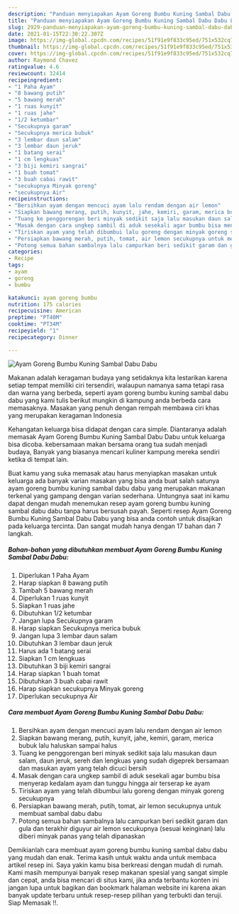 ```yaml
---
description: "Panduan menyiapakan Ayam Goreng Bumbu Kuning Sambal Dabu Dabu Luar biasa"
title: "Panduan menyiapakan Ayam Goreng Bumbu Kuning Sambal Dabu Dabu Luar biasa"
slug: 2929-panduan-menyiapakan-ayam-goreng-bumbu-kuning-sambal-dabu-dabu-luar-biasa
date: 2021-01-15T22:30:22.307Z
image: https://img-global.cpcdn.com/recipes/51f91e9f833c95ed/751x532cq70/ayam-goreng-bumbu-kuning-sambal-dabu-dabu-foto-resep-utama.jpg
thumbnail: https://img-global.cpcdn.com/recipes/51f91e9f833c95ed/751x532cq70/ayam-goreng-bumbu-kuning-sambal-dabu-dabu-foto-resep-utama.jpg
cover: https://img-global.cpcdn.com/recipes/51f91e9f833c95ed/751x532cq70/ayam-goreng-bumbu-kuning-sambal-dabu-dabu-foto-resep-utama.jpg
author: Raymond Chavez
ratingvalue: 4.6
reviewcount: 32414
recipeingredient:
- "1 Paha Ayam"
- "8 bawang putih"
- "5 bawang merah"
- "1 ruas kunyit"
- "1 ruas jahe"
- "1/2 ketumbar"
- "Secukupnya garam"
- "Secukupnya merica bubuk"
- "3 lembar daun salam"
- "3 lembar daun jeruk"
- "1 batang serai"
- "1 cm lengkuas"
- "3 biji kemiri sangrai"
- "1 buah tomat"
- "3 buah cabai rawit"
- "secukupnya Minyak goreng"
- "secukupnya Air"
recipeinstructions:
- "Bersihkan ayam dengan mencuci ayam lalu rendam dengan air lemon"
- "Siapkan bawang merang, putih, kunyit, jahe, kemiri, garam, merica bubuk lalu haluskan sampai halus"
- "Tuang ke penggorengan beri minyak sedikit saja lalu masukan daun salam, daun jeruk, sereh dan lengkuas yang sudah digeprek bersamaan dan masukan ayam yang telah dicuci bersih"
- "Masak dengan cara ungkep sambil di aduk sesekali agar bumbu bisa menyerap kedalam ayam dan tunggu hingga air terserap ke ayam"
- "Tiriskan ayam yang telah dibumbui lalu goreng dengan minyak goreng secukupnya"
- "Persiapkan bawang merah, putih, tomat, air lemon secukupnya untuk membuat sambal dabu dabu"
- "Potong semua bahan sambalnya lalu campurkan beri sedikit garam dan gula dan terakhir diguyur air lemon secukupnya (sesuai keinginan) lalu diberi minyak panas yang telah dipanaskan"
categories:
- Recipe
tags:
- ayam
- goreng
- bumbu

katakunci: ayam goreng bumbu 
nutrition: 175 calories
recipecuisine: American
preptime: "PT40M"
cooktime: "PT34M"
recipeyield: "1"
recipecategory: Dinner

---
```



![Ayam Goreng Bumbu Kuning Sambal Dabu Dabu](https://img-global.cpcdn.com/recipes/51f91e9f833c95ed/751x532cq70/ayam-goreng-bumbu-kuning-sambal-dabu-dabu-foto-resep-utama.jpg)

Makanan adalah keragaman budaya yang setidaknya kita lestarikan karena setiap tempat memiliki ciri tersendiri, walaupun namanya sama tetapi rasa dan warna yang berbeda, seperti ayam goreng bumbu kuning sambal dabu dabu yang kami tulis berikut mungkin di kampung anda berbeda cara memasaknya. Masakan yang penuh dengan rempah membawa ciri khas yang merupakan keragaman Indonesia

Kehangatan keluarga bisa didapat dengan cara simple. Diantaranya adalah memasak Ayam Goreng Bumbu Kuning Sambal Dabu Dabu untuk keluarga bisa dicoba. kebersamaan makan bersama orang tua sudah menjadi budaya, Banyak yang biasanya mencari kuliner kampung mereka sendiri ketika di tempat lain.



Buat kamu yang suka memasak atau harus menyiapkan masakan untuk keluarga ada banyak varian masakan yang bisa anda buat salah satunya ayam goreng bumbu kuning sambal dabu dabu yang merupakan makanan terkenal yang gampang dengan varian sederhana. Untungnya saat ini kamu dapat dengan mudah menemukan resep ayam goreng bumbu kuning sambal dabu dabu tanpa harus bersusah payah.
Seperti resep Ayam Goreng Bumbu Kuning Sambal Dabu Dabu yang bisa anda contoh untuk disajikan pada keluarga tercinta. Dan sangat mudah hanya dengan 17 bahan dan 7 langkah.


<!--inarticleads1-->

##### Bahan-bahan yang dibutuhkan membuat Ayam Goreng Bumbu Kuning Sambal Dabu Dabu:

1. Diperlukan 1 Paha Ayam
1. Harap siapkan 8 bawang putih
1. Tambah 5 bawang merah
1. Diperlukan 1 ruas kunyit
1. Siapkan 1 ruas jahe
1. Dibutuhkan 1/2 ketumbar
1. Jangan lupa Secukupnya garam
1. Harap siapkan Secukupnya merica bubuk
1. Jangan lupa 3 lembar daun salam
1. Dibutuhkan 3 lembar daun jeruk
1. Harus ada 1 batang serai
1. Siapkan 1 cm lengkuas
1. Dibutuhkan 3 biji kemiri sangrai
1. Harap siapkan 1 buah tomat
1. Dibutuhkan 3 buah cabai rawit
1. Harap siapkan secukupnya Minyak goreng
1. Diperlukan secukupnya Air




<!--inarticleads2-->

##### Cara membuat  Ayam Goreng Bumbu Kuning Sambal Dabu Dabu:

1. Bersihkan ayam dengan mencuci ayam lalu rendam dengan air lemon
1. Siapkan bawang merang, putih, kunyit, jahe, kemiri, garam, merica bubuk lalu haluskan sampai halus
1. Tuang ke penggorengan beri minyak sedikit saja lalu masukan daun salam, daun jeruk, sereh dan lengkuas yang sudah digeprek bersamaan dan masukan ayam yang telah dicuci bersih
1. Masak dengan cara ungkep sambil di aduk sesekali agar bumbu bisa menyerap kedalam ayam dan tunggu hingga air terserap ke ayam
1. Tiriskan ayam yang telah dibumbui lalu goreng dengan minyak goreng secukupnya
1. Persiapkan bawang merah, putih, tomat, air lemon secukupnya untuk membuat sambal dabu dabu
1. Potong semua bahan sambalnya lalu campurkan beri sedikit garam dan gula dan terakhir diguyur air lemon secukupnya (sesuai keinginan) lalu diberi minyak panas yang telah dipanaskan




Demikianlah cara membuat ayam goreng bumbu kuning sambal dabu dabu yang mudah dan enak. Terima kasih untuk waktu anda untuk membaca artikel resep ini. Saya yakin kamu bisa berkreasi dengan mudah di rumah. Kami masih mempunyai banyak resep makanan spesial yang sangat simple dan cepat, anda bisa mencari di situs kami, jika anda terbantu konten ini jangan lupa untuk bagikan dan bookmark halaman website ini karena akan banyak update terbaru untuk resep-resep pilihan yang terbukti dan teruji. Siap Memasak !!. 
